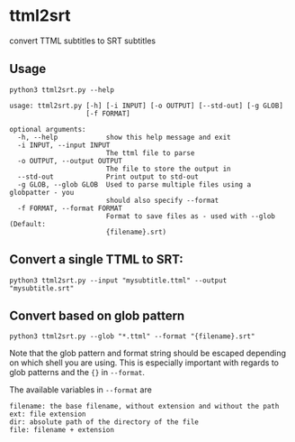 # ttml2srt
convert TTML subtitles to SRT subtitles

## Usage

```
python3 ttml2srt.py --help
```


```
usage: ttml2srt.py [-h] [-i INPUT] [-o OUTPUT] [--std-out] [-g GLOB]
                   [-f FORMAT]

optional arguments:
  -h, --help            show this help message and exit
  -i INPUT, --input INPUT
                        The ttml file to parse
  -o OUTPUT, --output OUTPUT
                        The file to store the output in
  --std-out             Print output to std-out
  -g GLOB, --glob GLOB  Used to parse multiple files using a globpatter - you
                        should also specify --format
  -f FORMAT, --format FORMAT
                        Format to save files as - used with --glob (Default:
                        {filename}.srt)
```

## Convert a single TTML to SRT:
```
python3 ttml2srt.py --input "mysubtitle.ttml" --output "mysubtitle.srt"
```

## Convert based on glob pattern
```
python3 ttml2srt.py --glob "*.ttml" --format "{filename}.srt"
```
Note that the glob pattern and format string should be escaped depending on which shell you are using. This is especially important with regards to glob patterns and the `{}` in `--format`.

The available variables in `--format` are
```
filename: the base filename, without extension and without the path
ext: file extension
dir: absolute path of the directory of the file
file: filename + extension
```